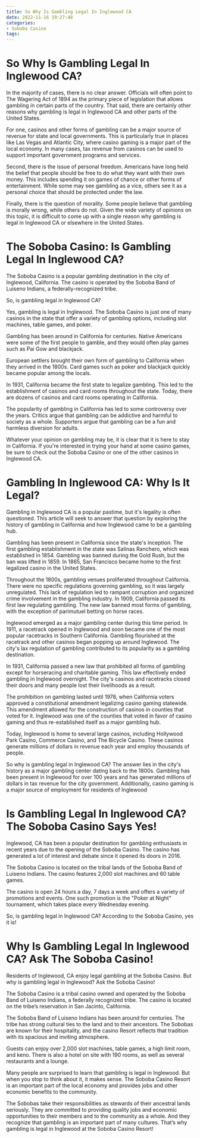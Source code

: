 ```yaml
---
title: So Why Is Gambling Legal In Inglewood CA
date: 2022-11-16 19:27:48
categories:
- Soboba Casino
tags:
---
```



#  So Why Is Gambling Legal In Inglewood CA?

In the majority of cases, there is no clear answer. Officials will often point to The Wagering Act of 1894 as the primary piece of legislation that allows gambling in certain parts of the country. That said, there are certainly other reasons why gambling is legal in Inglewood CA and other parts of the United States.

For one, casinos and other forms of gambling can be a major source of revenue for state and local governments. This is particularly true in places like Las Vegas and Atlantic City, where casino gaming is a major part of the local economy. In many cases, tax revenue from casinos can be used to support important government programs and services.

Second, there is the issue of personal freedom. Americans have long held the belief that people should be free to do what they want with their own money. This includes spending it on games of chance or other forms of entertainment. While some may see gambling as a vice, others see it as a personal choice that should be protected under the law.

Finally, there is the question of morality. Some people believe that gambling is morally wrong, while others do not. Given the wide variety of opinions on this topic, it is difficult to come up with a single reason why gambling is legal in Inglewood CA or elsewhere in the United States.

#  The Soboba Casino: Is Gambling Legal In Inglewood CA?

The Soboba Casino is a popular gambling destination in the city of Inglewood, California. The casino is operated by the Soboba Band of Luiseno Indians, a federally-recognized tribe.

So, is gambling legal in Inglewood CA?

Yes, gambling is legal in Inglewood. The Soboba Casino is just one of many casinos in the state that offer a variety of gambling options, including slot machines, table games, and poker.

Gambling has been around in California for centuries. Native Americans were some of the first people to gamble, and they would often play games such as Pai Gow and blackjack.

European settlers brought their own form of gambling to California when they arrived in the 1800s. Card games such as poker and blackjack quickly became popular among the locals.

In 1931, California became the first state to legalize gambling. This led to the establishment of casinos and card rooms throughout the state. Today, there are dozens of casinos and card rooms operating in California.

The popularity of gambling in California has led to some controversy over the years. Critics argue that gambling can be addictive and harmful to society as a whole. Supporters argue that gambling can be a fun and harmless diversion for adults.

Whatever your opinion on gambling may be, it is clear that it is here to stay in California. If you're interested in trying your hand at some casino games, be sure to check out the Soboba Casino or one of the other casinos in Inglewood CA.

#  Gambling In Inglewood CA: Why Is It Legal?

Gambling in Inglewood CA is a popular pastime, but it's legality is often questioned. This article will seek to answer that question by exploring the history of gambling in California and how Inglewood came to be a gambling hub.

Gambling has been present in California since the state's inception. The first gambling establishment in the state was Salinas Ranchero, which was established in 1854. Gambling was banned during the Gold Rush, but the ban was lifted in 1859. In 1865, San Francisco became home to the first legalized casino in the United States.

Throughout the 1800s, gambling venues proliferated throughout California. There were no specific regulations governing gambling, so it was largely unregulated. This lack of regulation led to rampant corruption and organized crime involvement in the gambling industry. In 1909, California passed its first law regulating gambling. The new law banned most forms of gambling, with the exception of parimutuel betting on horse races.

Inglewood emerged as a major gambling center during this time period. In 1911, a racetrack opened in Inglewood and soon became one of the most popular racetracks in Southern California. Gambling flourished at the racetrack and other casinos began popping up around Inglewood. The city's lax regulation of gambling contributed to its popularity as a gambling destination.

In 1931, California passed a new law that prohibited all forms of gambling except for horseracing and charitable gaming. This law effectively ended gambling in Inglewood overnight. The city's casinos and racetracks closed their doors and many people lost their livelihoods as a result.

The prohibition on gambling lasted until 1978, when California voters approved a constitutional amendment legalizing casino gaming statewide. This amendment allowed for the construction of casinos in counties that voted for it. Inglewood was one of the counties that voted in favor of casino gaming and thus re-established itself as a major gambling hub.

Today, Inglewood is home to several large casinos, including Hollywood Park Casino, Commerce Casino, and The Bicycle Casino. These casinos generate millions of dollars in revenue each year and employ thousands of people.

So why is gambling legal in Inglewood CA? The answer lies in the city's history as a major gambling center dating back to the 1800s. Gambling has been present in Inglewood for over 100 years and has generated millions of dollars in tax revenue for the city government. Additionally, casino gaming is a major source of employment for residents of Inglewood

#  Is Gambling Legal In Inglewood CA? The Soboba Casino Says Yes! 

Inglewood, CA has been a popular destination for gambling enthusiasts in recent years due to the opening of the Soboba Casino. The casino has generated a lot of interest and debate since it opened its doors in 2016.

The Soboba Casino is located on the tribal lands of the Soboba Band of Luiseno Indians. The casino features 2,000 slot machines and 60 table games.

The casino is open 24 hours a day, 7 days a week and offers a variety of promotions and events. One such promotion is the "Poker at Night" tournament, which takes place every Wednesday evening.

So, is gambling legal in Inglewood CA? According to the Soboba Casino, yes it is!

#  Why Is Gambling Legal In Inglewood CA? Ask The Soboba Casino!

Residents of Inglewood, CA enjoy legal gambling at the Soboba Casino. But why is gambling legal in Inglewood? Ask the Soboba Casino!

The Soboba Casino is a tribal casino owned and operated by the Soboba Band of Luiseno Indians, a federally recognized tribe. The casino is located on the tribe’s reservation in San Jacinto, California.

The Soboba Band of Luiseno Indians has been around for centuries. The tribe has strong cultural ties to the land and to their ancestors. The Sobobas are known for their hospitality, and the casino Resort reflects that tradition with its spacious and inviting atmosphere.

Guests can enjoy over 2,000 slot machines, table games, a high limit room, and keno. There is also a hotel on site with 190 rooms, as well as several restaurants and a lounge.

Many people are surprised to learn that gambling is legal in Inglewood. But when you stop to think about it, it makes sense. The Soboba Casino Resort is an important part of the local economy and provides jobs and other economic benefits to the community.

The Sobobas take their responsibilities as stewards of their ancestral lands seriously. They are committed to providing quality jobs and economic opportunities to their members and to the community as a whole. And they recognize that gambling is an important part of many cultures. That’s why gambling is legal in Inglewood at the Soboba Casino Resort!